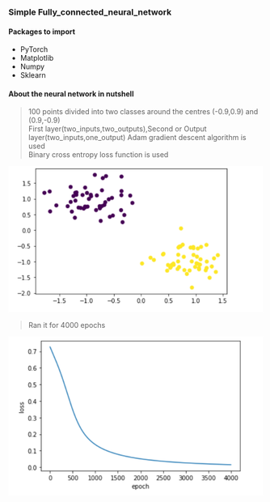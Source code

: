 ### Simple Fully_connected_neural_network

#### Packages to import
* PyTorch
* Matplotlib
* Numpy
* Sklearn
#### About the neural network in nutshell
> 100 points divided into two classes around the centres (-0.9,0.9) and (0.9,-0.9)  
First layer(two_inputs,two_outputs),Second or Output layer(two_inputs,one_output)
Adam gradient descent algorithm is used    
Binary cross entropy loss function is used  

![](data_points.png)

>Ran it for 4000 epochs  

![](loss.png)
